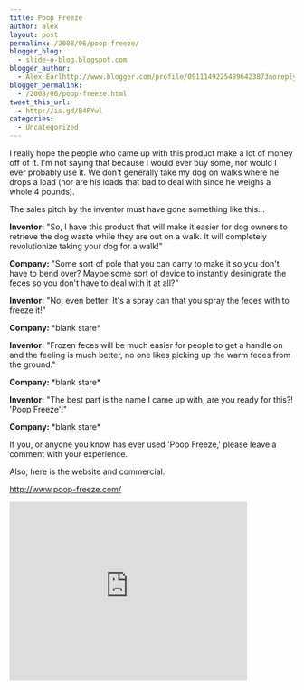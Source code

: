 ```yaml
---
title: Poop Freeze
author: alex
layout: post
permalink: /2008/06/poop-freeze/
blogger_blog:
  - slide-o-blog.blogspot.com
blogger_author:
  - Alex Earlhttp://www.blogger.com/profile/09111492254896423873noreply@blogger.com
blogger_permalink:
  - /2008/06/poop-freeze.html
tweet_this_url:
  - http://is.gd/B4PYwl
categories:
  - Uncategorized
---
```

I really hope the people who came up with this product make a lot of money off of it. I'm not saying that because I would ever buy some, nor would I ever probably use it. We don't generally take my dog on walks where he drops a load (nor are his loads that bad to deal with since he weighs a whole 4 pounds).

The sales pitch by the inventor must have gone something like this...

**Inventor:** "So, I have this product that will make it easier for dog owners to retrieve the dog waste while they are out on a walk. It will completely revolutionize taking your dog for a walk!"

**Company:** "Some sort of pole that you can carry to make it so you don't have to bend over? Maybe some sort of device to instantly desinigrate the feces so you don't have to deal with it at all?"

**Inventor:** "No, even better! It's a spray can that you spray the feces with to freeze it!"

**Company:** \*blank stare\*

**Inventor:** "Frozen feces will be much easier for people to get a handle on and the feeling is much better, no one likes picking up the warm feces from the ground."

**Company:** \*blank stare\*

**Inventor:** "The best part is the name I came up with, are you ready for this?! 'Poop Freeze'!"

**Company:** \*blank stare\*

If you, or anyone you know has ever used 'Poop Freeze,' please leave a comment with your experience. 

Also, here is the website and commercial.

<http://www.poop-freeze.com/>

<iframe width="420" height="315" src="https://www.youtube.com/embed/73aL_4idVms" frameborder="0" allowfullscreen></iframe>

